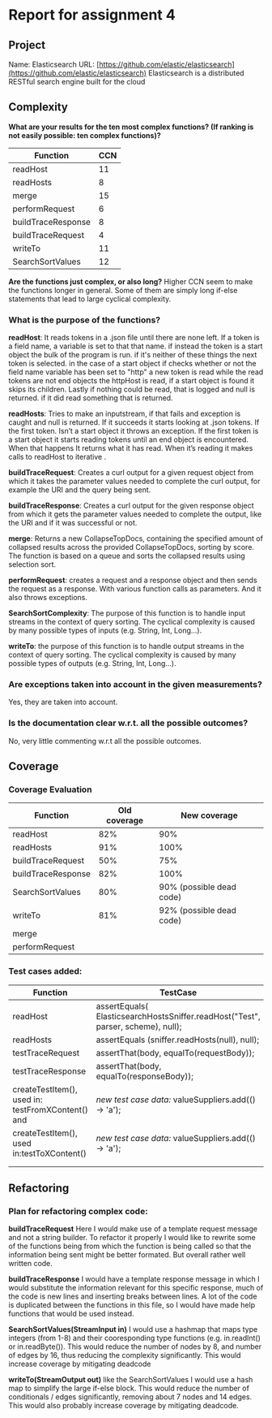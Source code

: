 # **Report for assignment 4**
## **Project**

Name: Elasticsearch
URL: [https://github.com/elastic/elasticsearch](https://github.com/elastic/elasticsearch)
Elasticsearch is a distributed RESTful search engine built for the cloud

## **Complexity**

**What are your results for the ten most complex functions? (If ranking is not easily possible: ten complex functions)?**

| Function           | CCN |
| ------------------ | --- |
| readHost           | 11  |
| readHosts          | 8   |
| merge              | 15  |
| performRequest     | 6   |
| buildTraceResponse | 8   |
| buildTraceRequest  | 4   |
| writeTo            | 11  |
| SearchSortValues   | 12  |

**Are the functions just complex, or also long?**
Higher CCN seem to make the functions longer in general. Some of them are simply long if-else statements that lead to large cyclical complexity.

### What is the purpose of the functions?
**readHost**: It reads tokens in a .json file until there are none left. If a token is a field name, a variable is set to that that name. if instead the token is a start object the bulk of the program is run. if it's neither of these things the next token is selected. in the case of a start object if checks whether or not the field name variable has been set to "http" a new token is read while the read tokens are not end objects the httpHost is read, if a start object is found it skips its children. Lastly if nothing could be read, that is logged and null is returned. if it did read something that is returned. 

**readHosts**: Tries to make an inputstream, if that fails and exception is caught and null is returned. If it succeeds it starts looking at .json tokens. If the first token. Isn’t a start object it throws an exception. If the first token is a start object it starts reading tokens until an end object is encountered. When that happens It returns what it has read. When it’s reading it makes calls to readHost to iterative .

**buildTraceRequest**:  Creates a curl output for a given request object from which it takes the 
parameter values needed to complete the curl output, for example the URI
and the query being sent.

**buildTraceResponse**: Creates a curl output for the given response object from which it gets the
parameter values needed to complete the output, like the URI and if it was
successful or not.

**merge**: Returns a new CollapseTopDocs, containing the specified amount of collapsed results across the provided CollapseTopDocs, sorting by score. The function is based on a queue and sorts the collapsed results using selection sort.

**performRequest**: creates a request and a response object and then sends the request as a response. With various function calls as parameters. And it also throws exceptions.

**SearchSortComplexity**: The purpose of this function is to handle input streams in the context of query sorting. The cyclical complexity is caused by many possible types of inputs (e.g. String, Int, Long…).

**writeTo**: the purpose of this function is to handle output streams in the context of query sorting. The cyclical complexity is caused by many possible types of outputs (e.g. String, Int, Long…).



### Are exceptions taken into account in the given measurements?
Yes, they are taken into account.

### Is the documentation clear w.r.t. all the possible outcomes?
No, very little commenting w.r.t all the possible outcomes.


## Coverage

### Coverage Evaluation

| Function           | Old coverage | New coverage             |
| ------------------ | ------------ | ------------------------ |
| readHost           | 82%          | 90%                      |
| readHosts          | 91%          | 100%                     |
| buildTraceRequest  | 50%          | 75%                      |
| buildTraceResponse | 82%          | 100%                     |
| SearchSortValues   | 80%          | 90% (possible dead code) |
| writeTo            | 81%          | 92% (possible dead code) |
| merge              |              |                          |
| performRequest     |              |                          |


### Test cases added:

| Function                                          | TestCase                                                     |
| ------------------------------------------------- | ------------------------------------------------------------ |
| readHost                                          | assertEquals( ElasticsearchHostsSniffer.readHost("Test", parser, scheme), null); |
| readHosts                                         | assertEquals (sniffer.readHosts(null), null);                |
| testTraceRequest                                  | assertThat(body, equalTo(requestBody));                      |
| testTraceResponse                                 | assertThat(body, equalTo(responseBody));                     |
| createTestItem(), used in: testFromXContent() and | *new test case data:* valueSuppliers.add(() -> 'a');         |
| createTestItem(), used in:testToXContent()        | *new test case data:* valueSuppliers.add(() -> 'a');         |
|                                                   |                                                              |
|                                                   |                                                              |
## **Refactoring**

### Plan for refactoring complex code:

**buildTraceRequest**
Here I would make use of a template request message and not a string builder. To refactor it properly I would like to rewrite some of the functions being from which the function is being called so that the information being sent might be better formated. But overall rather well written code.

**buildTraceResponse**
I would have a template response message in which I would substitute the information relevant for this specific response, much of the code is new lines and inserting breaks between lines. A lot of the code is duplicated between the functions in this file, so I would have made help functions that would be used instead.

**SearchSortValues(StreamInput in)**
I would use a hashmap that maps type integers (from 1-8) and their cooresponding type functions (e.g. in.readInt() or in.readByte()). This would reduce the number of nodes by 8, and number of edges by 16, thus reducing the complexity significantly. This would increase coverage by mitigating deadcode

**writeTo(StreamOutput out)**
like the SearchSortValues I would use a hash map to simplify the large if-else block. This would reduce the number of conditionals / edges significantly, removing about 7 nodes and 14 edges. This would also probably increase coverage by mitigating deadcode.




